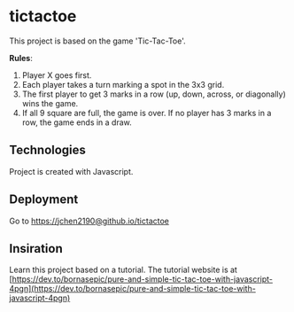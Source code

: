 # tictactoe
This project is based on the game 'Tic-Tac-Toe'.

<b>Rules</b>:
1. Player X goes first.
2. Each player takes a turn marking a spot in the 3x3 grid.
3. The first player to get 3 marks in a row (up, down, across, or diagonally) wins the game.
4. If all 9 square are full, the game is over. If no player has 3 marks in a row, the game ends in a draw.

## Technologies
Project is created with Javascript.

## Deployment
Go to [https://jchen2190@github.io/tictactoe](https://jchen2190@github.io/tictactoe)

## Insiration
Learn this project based on a tutorial. The tutorial website is at [https://dev.to/bornasepic/pure-and-simple-tic-tac-toe-with-javascript-4pgn](https://dev.to/bornasepic/pure-and-simple-tic-tac-toe-with-javascript-4pgn)

